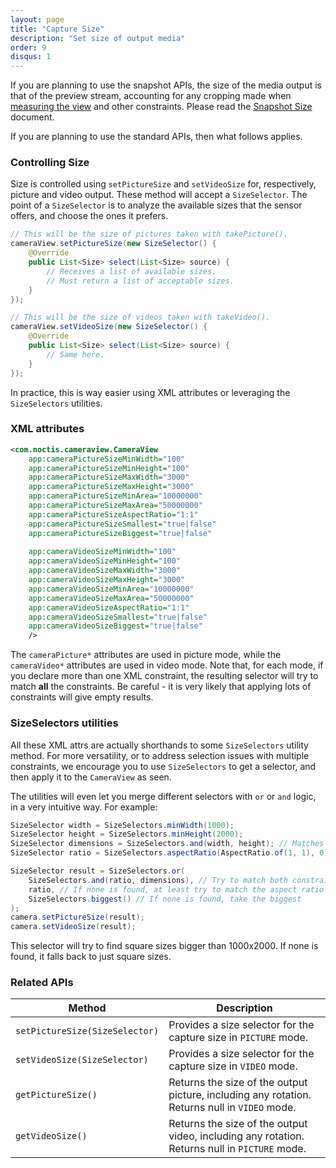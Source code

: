 ```yaml
---
layout: page
title: "Capture Size"
description: "Set size of output media"
order: 9
disqus: 1
---
```


If you are planning to use the snapshot APIs, the size of the media output is that of the preview stream,
accounting for any cropping made when [measuring the view](preview-size) and other constraints.
Please read the [Snapshot Size](snapshot-size) document.

If you are planning to use the standard APIs, then what follows applies.

### Controlling Size

Size is controlled using `setPictureSize` and `setVideoSize` for, respectively, picture and video
output. These method will accept a `SizeSelector`. The point of a `SizeSelector` is to analyze the
available sizes that the sensor offers, and choose the ones it prefers.

```java
// This will be the size of pictures taken with takePicture().
cameraView.setPictureSize(new SizeSelector() {
    @Override
    public List<Size> select(List<Size> source) {
        // Receives a list of available sizes.
        // Must return a list of acceptable sizes.
    }
});

// This will be the size of videos taken with takeVideo().
cameraView.setVideoSize(new SizeSelector() {
    @Override
    public List<Size> select(List<Size> source) {
        // Same here.
    }
});
```

In practice, this is way easier using XML attributes or leveraging the `SizeSelectors` utilities.

### XML attributes

```xml
<com.noctis.cameraview.CameraView
    app:cameraPictureSizeMinWidth="100"
    app:cameraPictureSizeMinHeight="100"
    app:cameraPictureSizeMaxWidth="3000"
    app:cameraPictureSizeMaxHeight="3000"
    app:cameraPictureSizeMinArea="10000000"
    app:cameraPictureSizeMaxArea="50000000"
    app:cameraPictureSizeAspectRatio="1:1"
    app:cameraPictureSizeSmallest="true|false"
    app:cameraPictureSizeBiggest="true|false"
    
    app:cameraVideoSizeMinWidth="100"
    app:cameraVideoSizeMinHeight="100"
    app:cameraVideoSizeMaxWidth="3000"
    app:cameraVideoSizeMaxHeight="3000"
    app:cameraVideoSizeMinArea="10000000"
    app:cameraVideoSizeMaxArea="50000000"
    app:cameraVideoSizeAspectRatio="1:1"
    app:cameraVideoSizeSmallest="true|false"
    app:cameraVideoSizeBiggest="true|false"
    />
```

The `cameraPicture*` attributes are used in picture mode, while the `cameraVideo*` attributes are used in video mode.
Note that, for each mode, if you declare more than one XML constraint, the resulting selector will try
to match **all** the constraints. Be careful - it is very likely that applying lots of constraints will give empty results.

### SizeSelectors utilities

All these XML attrs are actually shorthands to some `SizeSelectors` utility method.
For more versatility, or to address selection issues with multiple constraints,
we encourage you to use `SizeSelectors` to get a selector, and then apply it to the `CameraView` as seen.

The utilities will even let you merge different selectors with `or` or `and` logic, in a very 
intuitive way. For example:

```java
SizeSelector width = SizeSelectors.minWidth(1000);
SizeSelector height = SizeSelectors.minHeight(2000);
SizeSelector dimensions = SizeSelectors.and(width, height); // Matches sizes bigger than 1000x2000.
SizeSelector ratio = SizeSelectors.aspectRatio(AspectRatio.of(1, 1), 0); // Matches 1:1 sizes.

SizeSelector result = SizeSelectors.or(
    SizeSelectors.and(ratio, dimensions), // Try to match both constraints
    ratio, // If none is found, at least try to match the aspect ratio
    SizeSelectors.biggest() // If none is found, take the biggest
);
camera.setPictureSize(result);
camera.setVideoSize(result);
```

This selector will try to find square sizes bigger than 1000x2000. If none is found, it falls back
to just square sizes.

### Related APIs

|Method|Description|
|------|-----------|
|`setPictureSize(SizeSelector)`|Provides a size selector for the capture size in `PICTURE` mode.|
|`setVideoSize(SizeSelector)`|Provides a size selector for the capture size in `VIDEO` mode.|
|`getPictureSize()`|Returns the size of the output picture, including any rotation. Returns null in `VIDEO` mode.|
|`getVideoSize()`|Returns the size of the output video, including any rotation. Returns null in `PICTURE` mode.|
